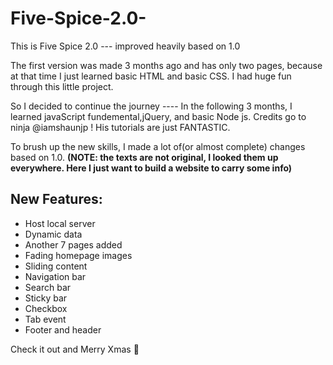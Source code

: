 # Five-Spice-2.0-
This is Five Spice 2.0 --- improved heavily based on 1.0

The first version was made 3 months ago and has only two pages, because at that time I just learned basic HTML 
and basic CSS. I had huge fun through this little project. 

So I decided to continue the journey ---- In the following 3 months, I learned javaScript fundemental,jQuery,
and basic Node js. Credits go to ninja @iamshaunjp ! His tutorials are just FANTASTIC.


To brush up the new skills, I made a lot of(or almost complete) changes based on 1.0. **(NOTE: the texts are not original, I looked them up everywhere. Here I just want to build a website to carry some info)**

## New Features:
 * Host local server
 * Dynamic data
 * Another 7 pages added
 * Fading homepage images
 * Sliding content
 * Navigation bar
 * Search bar
 * Sticky bar
 * Checkbox
 * Tab event
 * Footer and header
 
 Check it out and Merry Xmas :christmas_tree:
